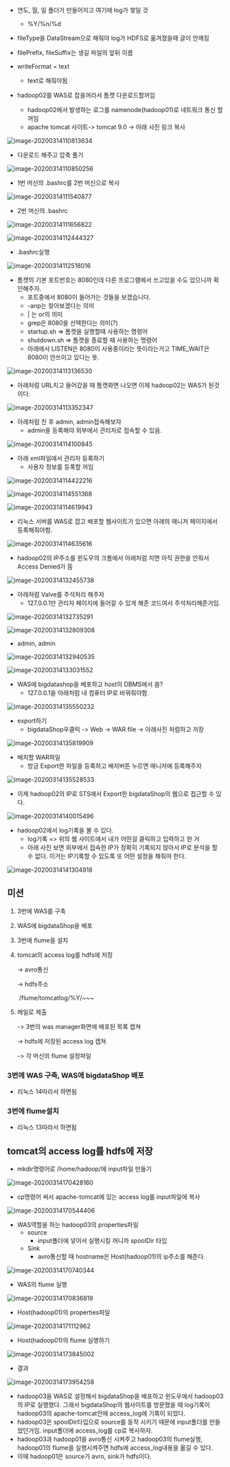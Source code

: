 - 연도, 월, 일 폴더가 만들어지고 여기에 log가 쌓일 것
  - %Y/%n/%d
- fileType을 DataStream으로 해줘야 log가 HDFS로 옮겨졌을때 글이 안깨짐 
- filePrefix, fileSuffix는 생길 파일의 앞뒤 이름
- writeFormat = text
  - text로 해줘야됨





- hadoop02를 WAS로 잡을꺼라서 톰캣 다운로드할꺼임
  - hadoop02에서 발생하는 로그를 namenode(hadoop01)로 네트워크 통신 할꺼임
  - apache tomcat 사이트-> tomcat 9.0 -> 아래 사진 링크 복사

![image-20200314110813634](images/image-20200314110813634.png) 

- 다운로드 해주고 압축 풀기

![image-20200314110850256](images/image-20200314110850256.png)

- 1번 머신의 .bashrc를 2번 머신으로 복사

![image-20200314111540877](images/image-20200314111540877.png)

- 2번 머신의 .bashrc

![image-20200314111656822](images/image-20200314111656822.png)

![image-20200314112444327](images/image-20200314112444327.png)

- .bashrc실행

![image-20200314112518016](C:/Users/student/Desktop/images/image-20200314112518016.png)

- 톰캣의 기본 포트번호는 8080인데 다른 프로그램에서 쓰고있을 수도 있으니까 확인해주자.
  - 포트중에서 8080이 들어가는 것들을 보겠습니다.
  - -anp는 찾아보겠다는 의미
  - | 는 or의 의미
  - grep은 8080을 선택한다는 의미(?)
  - startup.sh => 톰캣을 실행할때 사용하는 명령어
  - shutdown.sh => 톰캣을 종료할 때 사용하는 명령어
  - 아래에서 LISTEN은 8080이 사용중이라는 뜻이라는거고 TIME_WAIT은 8080이 안쓰이고 있다는 뜻.

![image-20200314113136530](images/image-20200314113136530.png)

- 아래처럼 URL치고 들어갔을 때 톰캣화면 나오면 이제 hadoop02는 WAS가 된것이다.

![image-20200314113352347](images/image-20200314113352347.png)

- 아래처럼 친 후 admin, admin접속해보자
  -  admin을 등록해야 외부에서 관리자로 접속할 수 있음.

![image-20200314114100845](images/image-20200314114100845.png)

- 아래 xml파일에서 관리자 등록하기
  - 사용자 정보를 등록할 꺼임

![image-20200314114422216](images/image-20200314114422216.png)

![image-20200314114551368](images/image-20200314114551368.png)

![image-20200314114619943](images/image-20200314114619943.png)

- 리눅스 서버를 WAS로 잡고 배포할 웹사이트가 있으면 아래의 매니저 페이지에서 등록해줘야함.

![image-20200314114635616](images/image-20200314114635616.png)

- hadoop02의 IP주소를 윈도우의 크롬에서 아래처럼 치면 아직 권한을 안줘서 Access Denied가 뜸

![image-20200314132455738](images/image-20200314132455738.png)

- 아래처럼 Valve를 주석처리 해주자
  - 127.0.0.1만 관리자 페이지에 들어갈 수 있게 해준 코드여서 주석처리해준거임.

![image-20200314132735291](images/image-20200314132735291.png)

![image-20200314132809308](images/image-20200314132809308.png)

- admin, admin

![image-20200314132940535](images/image-20200314132940535.png)

![image-20200314133031552](images/image-20200314133031552.png)

- WAS에 bigdatashop을 베포하고 host의 DBMS에서 씀?
  - 127.0.0.1을 아래처럼 내 컴퓨터 IP로 바꿔줘야함.

![image-20200314135550232](images/image-20200314135550232.png)

- export하기
  - bigdataShop우클릭 -> Web -> WAR file -> 아래사진 처럼하고 저장

![image-20200314135819909](images/image-20200314135819909.png)

- 배치할 WAR파일
  - 방금 Export한 파일을 등록하고 배치버튼 누르면 매니저에 등록해주자

![image-20200314135528533](images/image-20200314135528533.png)

- 이제 hadoop02의 IP로 STS에서 Export한 bigdataShop의 웹으로 접근할 수 있다.

![image-20200314140015496](images/image-20200314140015496.png)

- hadoop02에서 log기록을 볼 수 있다.
  - log기록 => 위의 웹 사이트에서 내가 어떤걸 클릭하고 입력하고 한 거
  - 아래 사진 보면 외부에서 접속한 IP가 정확히 기록되지 않아서 IP로 분석을 할 수 없다. 이거는 IP기록할 수 있도록 또 어떤 설정을 해줘야 한다.

![image-20200314141304918](images/image-20200314141304918.png)



## 미션

1. 3번에 WAS를 구축

2. WAS에 bigdataShop을 배포

3. 3번에 flume을 설치

4. tomcat의 access log를 hdfs에 저장

   -> avro통신

   -> hdfs주소

   ​	/flume/tomcatlog/%Y/~~~

5. 메일로 제출 

   -> 3번의 was manager화면에 배포된 목록 캡쳐

   -> hdfs에 저장된 access log 캡쳐

   -> 각 머신의 flume 설정파일 

### 3번에 WAS 구축, WAS에 bigdataShop 배포

- 리눅스 14따라서 하면됨

### 3번에 flume설치

- 리눅스 13따라서 하면됨

## tomcat의 access log를 hdfs에 저장

- mkdir명령어로 /home/hadoop/에 input파일 만들기

![image-20200314170428160](images/image-20200314170428160.png)

- cp명령어 써서 apache-tomcat에 있는 access log를 input파일에 복사

 ![image-20200314170544406](images/image-20200314170544406.png)

- WAS역할을 하는 hadoop03의 properties파일
  - source
    - input폴더에 넣어서 실행시킬 꺼니까 spoolDir 타입
  - Sink
    - avro통신할 때 hostname은 Host(hadoop01)의 ip주소를 해준다.

![image-20200314170740344](images/image-20200314170740344.png)

- WAS의 flume 실행

![image-20200314170836819](images/image-20200314170836819.png)

- Host(hadoop01)의 properties파일

![image-20200314171112962](images/image-20200314171112962.png)

- Host(hadoop01)의 flume 실행하기

![image-20200314173845002](images/image-20200314173845002.png)

- 결과

![image-20200314173954258](images/image-20200314173954258.png)

- hadoop03을 WAS로 설정해서 bigdataShop을 배포하고 윈도우에서 hadoop03의 IP로 실행했다. 그래서 bigdataShop의 웹사이트를 방문했을 때 log기록이 hadoop03의 apache-tomcat안에 access_log에 기록이 되었다.
- hadoop03은 spoolDir타입으로 source를 동작 시키기 때문에 input폴더를 만들었던거임. input폴더에 access_log를 cp로 복사하자.
- hadoop03과 hadoop01을 avro통신 시켜주고 hadoop03의 flume실행, hadoop01의 flume을 실행시켜주면 hdfs에 access_log내용을 옮길 수 있다.
- 이때 hadoop01은 source가 avro, sink가 hdfs이다.